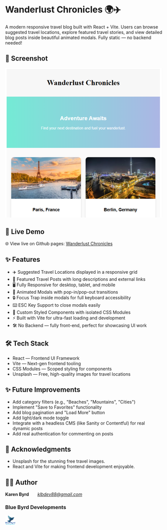 # Wanderlust Chronicles 🌍✈️
A modern responsive travel blog built with React + Vite.
Users can browse suggested travel locations, explore featured travel stories, and view detailed blog posts inside beautiful animated modals.
Fully static — no backend needed!

## 📸 Screenshot
![Wanderlust Chronicles](./src/assets/WC-Screenshot%20.png)

## 🚀 Live Demo
🌐 View live on Github pages: [Wanderlust Chronicles](https://klb-dev.github.io/travel-log-blog/)

## ✨ Features
- ✈️ Suggested Travel Locations displayed in a responsive grid
- 📖 Featured Travel Posts with long descriptions and external links
- 🖥️ Fully Responsive for desktop, tablet, and mobile
- 💬 Animated Modals with pop-in/pop-out transitions
- 🔒 Focus Trap inside modals for full keyboard accessibility
- ⌨️ ESC Key Support to close modals easily
- 🎨 Custom Styled Components with isolated CSS Modules
- ⚡ Built with Vite for ultra-fast loading and development
- 🛠️ No Backend — fully front-end, perfect for showcasing UI work

## 🛠️ Tech Stack
- React — Frontend UI Framework
- Vite — Next-gen frontend tooling
- CSS Modules — Scoped styling for components
- Unsplash — Free, high-quality images for travel locations

## ✨ Future Improvements
- Add category filters (e.g., "Beaches", "Mountains", "Cities")
- Implement "Save to Favorites" functionality
- Add blog pagination and "Load More" button
- Add light/dark mode toggle
- Integrate with a headless CMS (like Sanity or Contentful) for real dynamic posts
- Add real authentication for commenting on posts

## 🙌 Acknowledgments
- Unsplash for the stunning free travel images.
- React and Vite for making frontend development enjoyable.

 ## 👩‍💻 Author
 **Karen Byrd** &nbsp; &nbsp; &nbsp; 
 *[klbdev88@gmail.com](klbdev88"gmail.com)*
 ### Blue Byrd Developments
 ![BBD Logo](./src/assets/BBDLogo.png)